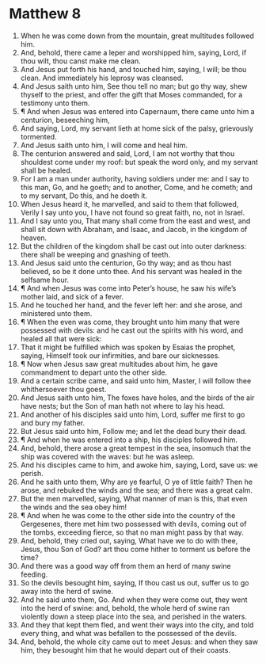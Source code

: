 ﻿# Matthew 8
1. When he was come down from the mountain, great multitudes followed him. 
2. And, behold, there came a leper and worshipped him, saying, Lord, if thou wilt, thou canst make me clean. 
3. And Jesus put forth his hand, and touched him, saying, I will; be thou clean. And immediately his leprosy was cleansed. 
4. And Jesus saith unto him, See thou tell no man; but go thy way, shew thyself to the priest, and offer the gift that Moses commanded, for a testimony unto them. 
5. ¶ And when Jesus was entered into Capernaum, there came unto him a centurion, beseeching him, 
6. And saying, Lord, my servant lieth at home sick of the palsy, grievously tormented. 
7. And Jesus saith unto him, I will come and heal him. 
8. The centurion answered and said, Lord, I am not worthy that thou shouldest come under my roof: but speak the word only, and my servant shall be healed. 
9. For I am a man under authority, having soldiers under me: and I say to this man, Go, and he goeth; and to another, Come, and he cometh; and to my servant, Do this, and he doeth it. 
10. When Jesus heard it, he marvelled, and said to them that followed, Verily I say unto you, I have not found so great faith, no, not in Israel. 
11. And I say unto you, That many shall come from the east and west, and shall sit down with Abraham, and Isaac, and Jacob, in the kingdom of heaven. 
12. But the children of the kingdom shall be cast out into outer darkness: there shall be weeping and gnashing of teeth. 
13. And Jesus said unto the centurion, Go thy way; and as thou hast believed, so be it done unto thee. And his servant was healed in the selfsame hour. 
14. ¶ And when Jesus was come into Peter’s house, he saw his wife’s mother laid, and sick of a fever. 
15. And he touched her hand, and the fever left her: and she arose, and ministered unto them. 
16. ¶ When the even was come, they brought unto him many that were possessed with devils: and he cast out the spirits with his word, and healed all that were sick: 
17. That it might be fulfilled which was spoken by Esaias the prophet, saying, Himself took our infirmities, and bare our sicknesses. 
18. ¶ Now when Jesus saw great multitudes about him, he gave commandment to depart unto the other side. 
19. And a certain scribe came, and said unto him, Master, I will follow thee whithersoever thou goest. 
20. And Jesus saith unto him, The foxes have holes, and the birds of the air have nests; but the Son of man hath not where to lay his head. 
21. And another of his disciples said unto him, Lord, suffer me first to go and bury my father. 
22. But Jesus said unto him, Follow me; and let the dead bury their dead. 
23. ¶ And when he was entered into a ship, his disciples followed him. 
24. And, behold, there arose a great tempest in the sea, insomuch that the ship was covered with the waves: but he was asleep. 
25. And his disciples came to him, and awoke him, saying, Lord, save us: we perish. 
26. And he saith unto them, Why are ye fearful, O ye of little faith? Then he arose, and rebuked the winds and the sea; and there was a great calm. 
27. But the men marvelled, saying, What manner of man is this, that even the winds and the sea obey him! 
28. ¶ And when he was come to the other side into the country of the Gergesenes, there met him two possessed with devils, coming out of the tombs, exceeding fierce, so that no man might pass by that way. 
29. And, behold, they cried out, saying, What have we to do with thee, Jesus, thou Son of God? art thou come hither to torment us before the time? 
30. And there was a good way off from them an herd of many swine feeding. 
31. So the devils besought him, saying, If thou cast us out, suffer us to go away into the herd of swine. 
32. And he said unto them, Go. And when they were come out, they went into the herd of swine: and, behold, the whole herd of swine ran violently down a steep place into the sea, and perished in the waters. 
33. And they that kept them fled, and went their ways into the city, and told every thing, and what was befallen to the possessed of the devils. 
34. And, behold, the whole city came out to meet Jesus: and when they saw him, they besought him that he would depart out of their coasts. 

